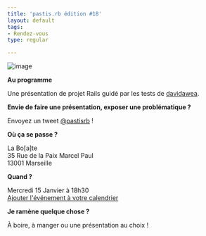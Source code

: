 ```yaml
---
title: 'pastis.rb édition #18'
layout: default
tags:
- Rendez-vous
type: regular

---
```

![image](http://media.tumblr.com/a4671814bc0dca5e79a1c62494457161/tumblr_inline_mja9wwPvRw1qz4rgp.jpg)

__Au programme__

Une présentation de projet Rails guidé par les tests de [davidawea](https://twitter.com/davidawea).

__Envie de faire une présentation, exposer une problématique ?__

Envoyez un tweet [@pastisrb](https://twitter.com/pastisrb) !

__Où ça se passe ?__

La Bo[a]te  
35 Rue de la Paix Marcel Paul  
13001 Marseille

__Quand ?__

Mercredi 15 Janvier à 18h30  
[Ajouter l'événement à votre calendrier](/downloads/ics/pastis_rb%2318.ics)

__Je ramène quelque chose ?__

À boire, à manger ou une présentation au choix !
